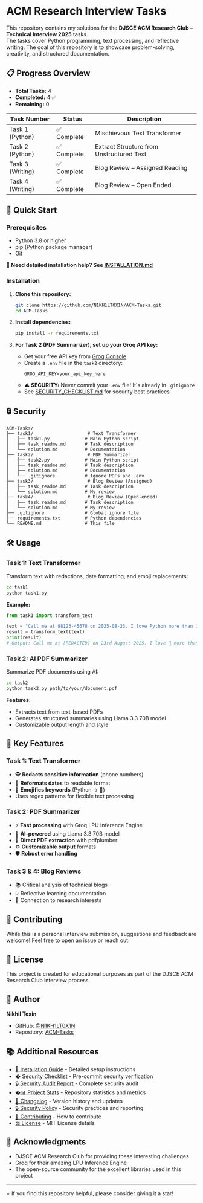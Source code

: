 # ACM Research Interview Tasks

This repository contains my solutions for the **DJSCE ACM Research Club – Technical Interview 2025** tasks.  
The tasks cover Python programming, text processing, and reflective writing. The goal of this repository is to showcase problem-solving, creativity, and structured documentation.

## 📋 Progress Overview

- **Total Tasks:** 4  
- **Completed:** 4 ✅
- **Remaining:** 0

| Task Number | Status     | Description |
|-------------|------------|-------------|
| Task 1 (Python) | ✅ Complete  | Mischievous Text Transformer |
| Task 2 (Python) | ✅ Complete  | Extract Structure from Unstructured Text |
| Task 3 (Writing) | ✅ Complete  | Blog Review – Assigned Reading |
| Task 4 (Writing) | ✅ Complete  | Blog Review – Open Ended |

## 🚀 Quick Start

### Prerequisites
- Python 3.8 or higher
- pip (Python package manager)
- Git

**📖 Need detailed installation help? See [INSTALLATION.md](INSTALLATION.md)**

### Installation

1. **Clone this repository:**
   ```bash
   git clone https://github.com/N1KH1LT0X1N/ACM-Tasks.git
   cd ACM-Tasks
   ```

2. **Install dependencies:**
   ```bash
   pip install -r requirements.txt
   ```

3. **For Task 2 (PDF Summarizer), set up your Groq API key:**
   - Get your free API key from [Groq Console](https://console.groq.com/keys)
   - Create a `.env` file in the `task2` directory:
     ```env
     GROQ_API_KEY=your_api_key_here
     ```
   - **⚠️ SECURITY:** Never commit your `.env` file! It's already in `.gitignore`
   - See [SECURITY_CHECKLIST.md](SECURITY_CHECKLIST.md) for security best practices

## 🔒 Security

```
ACM-Tasks/
├── task1/                    # Text Transformer
│   ├── task1.py             # Main Python script
│   ├── task_readme.md       # Task description
│   └── solution.md          # Documentation
├── task2/                    # PDF Summarizer
│   ├── task2.py             # Main Python script
│   ├── task_readme.md       # Task description
│   ├── solution.md          # Documentation
│   └── .gitignore           # Ignore PDFs and .env
├── task3/                    # Blog Review (Assigned)
│   ├── task_readme.md       # Task description
│   └── solution.md          # My review
├── task4/                    # Blog Review (Open-ended)
│   ├── task_readme.md       # Task description
│   └── solution.md          # My review
├── .gitignore               # Global ignore file
├── requirements.txt         # Python dependencies
└── README.md                # This file
```

## 🛠️ Usage

### Task 1: Text Transformer
Transform text with redactions, date formatting, and emoji replacements:

```bash
cd task1
python task1.py
```

**Example:**
```python
from task1 import transform_text

text = "Call me at 98123-45678 on 2025-08-23. I love Python more than Java."
result = transform_text(text)
print(result)
# Output: Call me at [REDACTED] on 23rd August 2025. I love 🐍 more than Java.
```

### Task 2: AI PDF Summarizer
Summarize PDF documents using AI:

```bash
cd task2
python task2.py path/to/your/document.pdf
```

**Features:**
- Extracts text from text-based PDFs
- Generates structured summaries using Llama 3.3 70B model
- Customizable output length and style

## 🎯 Key Features

### Task 1: Text Transformer
- 🕵️ **Redacts sensitive information** (phone numbers)
- 📅 **Reformats dates** to readable format
- 🐍 **Emojifies keywords** (Python → 🐍)
- Uses regex patterns for flexible text processing

### Task 2: PDF Summarizer
- ⚡ **Fast processing** with Groq LPU Inference Engine
- 🤖 **AI-powered** using Llama 3.3 70B model
- 📄 **Direct PDF extraction** with pdfplumber
- ⚙️ **Customizable output** formats
- 🛡️ **Robust error handling**

### Task 3 & 4: Blog Reviews
- 📚 Critical analysis of technical blogs
- 💡 Reflective learning documentation
- 🔗 Connection to research interests

## 🤝 Contributing

While this is a personal interview submission, suggestions and feedback are welcome! Feel free to open an issue or reach out.

## 📝 License

This project is created for educational purposes as part of the DJSCE ACM Research Club interview process.

## 👤 Author

**Nikhil Toxin**
- GitHub: [@N1KH1LT0X1N](https://github.com/N1KH1LT0X1N)
- Repository: [ACM-Tasks](https://github.com/N1KH1LT0X1N/ACM-Tasks)

## 📚 Additional Resources

- [📖 Installation Guide](INSTALLATION.md) - Detailed setup instructions
- [� Security Checklist](SECURITY_CHECKLIST.md) - Pre-commit security verification
- [🔒 Security Audit Report](SECURITY_AUDIT_REPORT.md) - Complete security audit
- [�📊 Project Stats](STATS.md) - Repository statistics and metrics
- [📝 Changelog](CHANGELOG.md) - Version history and updates
- [🔒 Security Policy](SECURITY.md) - Security practices and reporting
- [🤝 Contributing](CONTRIBUTING.md) - How to contribute
- [⚖️ License](LICENSE) - MIT License details

## 🙏 Acknowledgments

- DJSCE ACM Research Club for providing these interesting challenges
- Groq for their amazing LPU Inference Engine
- The open-source community for the excellent libraries used in this project

---

⭐ If you find this repository helpful, please consider giving it a star!
